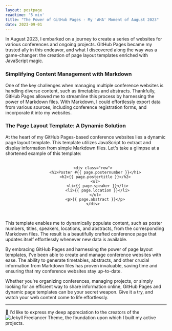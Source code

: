 ```yaml
---
layout: postpage
readtime: '5 min'
title: "The Power of GitHub Pages - My 'AHA' Moment of August 2023"
date: 2023-09-01
---
```


<span class="dropcap">I</span>n August 2023, I embarked on a journey to create a series of websites for various conferences and ongoing projects. 
GitHub Pages became my trusted ally in this endeavor, and what I discovered along the way was a game-changer: 
the creation of page layout templates enriched with JavaScript magic.

### Simplifying Content Management with Markdown

One of the key challenges when managing multiple conference websites is handling diverse content, such as timetables and abstracts. 
Thankfully, GitHub Pages allowed me to streamline this process by harnessing the power of Markdown files. 
With Markdown, I could effortlessly export data from various sources, including conference registration forms, and incorporate it into my websites.

### The Page Layout Template: A Dynamic Solution

At the heart of my GitHub Pages-based conference websites lies a dynamic page layout template. 
This template utilizes JavaScript to extract and display information from simple Markdown files. 
Let's take a glimpse at a shortened example of this template:

<center>
  <pre>
    <code>
      &lt;div class="row"&gt;
        &lt;h1&gt;Poster #{{ page.posternumber }}&lt;/h1&gt;
        &lt;h2&gt;{{ page.postertitle }}&lt;/h2&gt;
        &lt;ul&gt;
          &lt;li&gt;{{ page.speaker }}&lt;/li&gt;
          &lt;li&gt;{{ page.location }}&lt;/li&gt;
        &lt;/ul&gt;
        &lt;p&gt;{{ page.abstract }}&lt;/p&gt;
      &lt;/div&gt;
    </code>
  </pre>
</center>

This template enables me to dynamically populate content, such as poster numbers, titles, speakers, locations, and abstracts, from the corresponding Markdown files. 
The result is a beautifully crafted conference page that updates itself effortlessly whenever new data is available.

By embracing GitHub Pages and harnessing the power of page layout templates, I've been able to create and manage conference websites with ease. 
The ability to generate timetables, abstracts, and other crucial information from Markdown files has proven invaluable, saving time and ensuring that my conference websites stay up-to-date.

Whether you're organizing conferences, managing projects, or simply looking for an efficient way to share information online, GitHub Pages and dynamic page templates can be your secret weapon. 
Give it a try, and watch your web content come to life effortlessly.

_______________________________

💝 I'd like to express my deep appreciation to the creators of the ![Jekyll Freelancer Theme](https://github.com/jeromelachaud/freelancer-theme), 
the foundation upon which I built my active projects.

